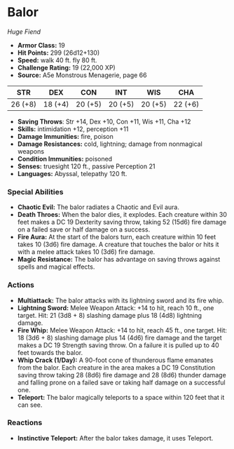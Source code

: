 # Balor

*Huge* *Fiend*

- **Armor Class:** 19
- **Hit Points:** 299 (26d12+130)
- **Speed:** walk 40 ft. fly 80 ft.
- **Challenge Rating:** 19 (22,000 XP)
- **Source:** A5e Monstrous Menagerie, page 66

| STR | DEX | CON | INT | WIS | CHA |
| --- | --- | --- | --- | --- | --- |
| 26 (+8) | 18 (+4) | 20 (+5) | 20 (+5) | 20 (+5) | 22 (+6) |

- **Saving Throws**: Str +14, Dex +10, Con +11, Wis +11, Cha +12
- **Skills:** intimidation +12, perception +11
- **Damage Immunities:** fire, poison
- **Damage Resistances:** cold, lightning; damage from nonmagical weapons
- **Condition Immunities:** poisoned
- **Senses:** truesight 120 ft., passive Perception 21
- **Languages:** Abyssal, telepathy 120 ft.

### Special Abilities

- **Chaotic Evil:** The balor radiates a Chaotic and Evil aura.
- **Death Throes:** When the balor dies, it explodes. Each creature within 30 feet makes a DC 19 Dexterity saving throw, taking 52 (15d6) fire damage on a failed save or half damage on a success.
- **Fire Aura:** At the start of the balors turn, each creature within 10 feet takes 10 (3d6) fire damage. A creature that touches the balor or hits it with a melee attack takes 10 (3d6) fire damage.
- **Magic Resistance:** The balor has advantage on saving throws against spells and magical effects.

### Actions

- **Multiattack:** The balor attacks with its lightning sword and its fire whip.
- **Lightning Sword:** Melee Weapon Attack: +14 to hit, reach 10 ft., one target. Hit: 21 (3d8 + 8) slashing damage plus 18 (4d8) lightning damage.
- **Fire Whip:** Melee Weapon Attack: +14 to hit, reach 45 ft., one target. Hit: 18 (3d6 + 8) slashing damage plus 14 (4d6) fire damage  and the target makes a DC 19 Strength saving throw. On a failure  it is pulled up to 40 feet towards the balor.
- **Whip Crack (1/Day):** A 90-foot cone of thunderous flame emanates from the balor. Each creature in the area makes a DC 19 Constitution saving throw  taking 28 (8d6) fire damage and 28 (8d6) thunder damage and falling prone on a failed save or taking half damage on a successful one.
- **Teleport:** The balor magically teleports to a space within 120 feet that it can see.

### Reactions

- **Instinctive Teleport:** After the balor takes damage, it uses Teleport.


